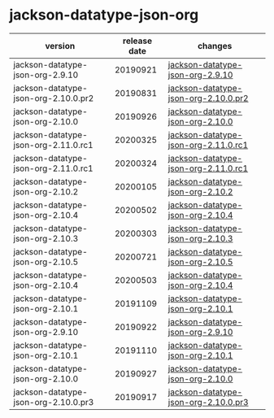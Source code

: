 # jackson-datatype-json-org	


|version|release date|changes|
|---|---|---|
|jackson-datatype-json-org-2.9.10|20190921|[jackson-datatype-json-org-2.9.10](./jackson-datatype-json-org-2.9.10-20190921.md)|
|jackson-datatype-json-org-2.10.0.pr2|20190831|[jackson-datatype-json-org-2.10.0.pr2](./jackson-datatype-json-org-2.10.0.pr2-20190831.md)|
|jackson-datatype-json-org-2.10.0|20190926|[jackson-datatype-json-org-2.10.0](./jackson-datatype-json-org-2.10.0-20190926.md)|
|jackson-datatype-json-org-2.11.0.rc1|20200325|[jackson-datatype-json-org-2.11.0.rc1](./jackson-datatype-json-org-2.11.0.rc1-20200325.md)|
|jackson-datatype-json-org-2.11.0.rc1|20200324|[jackson-datatype-json-org-2.11.0.rc1](./jackson-datatype-json-org-2.11.0.rc1-20200324.md)|
|jackson-datatype-json-org-2.10.2|20200105|[jackson-datatype-json-org-2.10.2](./jackson-datatype-json-org-2.10.2-20200105.md)|
|jackson-datatype-json-org-2.10.4|20200502|[jackson-datatype-json-org-2.10.4](./jackson-datatype-json-org-2.10.4-20200502.md)|
|jackson-datatype-json-org-2.10.3|20200303|[jackson-datatype-json-org-2.10.3](./jackson-datatype-json-org-2.10.3-20200303.md)|
|jackson-datatype-json-org-2.10.5|20200721|[jackson-datatype-json-org-2.10.5](./jackson-datatype-json-org-2.10.5-20200721.md)|
|jackson-datatype-json-org-2.10.4|20200503|[jackson-datatype-json-org-2.10.4](./jackson-datatype-json-org-2.10.4-20200503.md)|
|jackson-datatype-json-org-2.10.1|20191109|[jackson-datatype-json-org-2.10.1](./jackson-datatype-json-org-2.10.1-20191109.md)|
|jackson-datatype-json-org-2.9.10|20190922|[jackson-datatype-json-org-2.9.10](./jackson-datatype-json-org-2.9.10-20190922.md)|
|jackson-datatype-json-org-2.10.1|20191110|[jackson-datatype-json-org-2.10.1](./jackson-datatype-json-org-2.10.1-20191110.md)|
|jackson-datatype-json-org-2.10.0|20190927|[jackson-datatype-json-org-2.10.0](./jackson-datatype-json-org-2.10.0-20190927.md)|
|jackson-datatype-json-org-2.10.0.pr3|20190917|[jackson-datatype-json-org-2.10.0.pr3](./jackson-datatype-json-org-2.10.0.pr3-20190917.md)|
